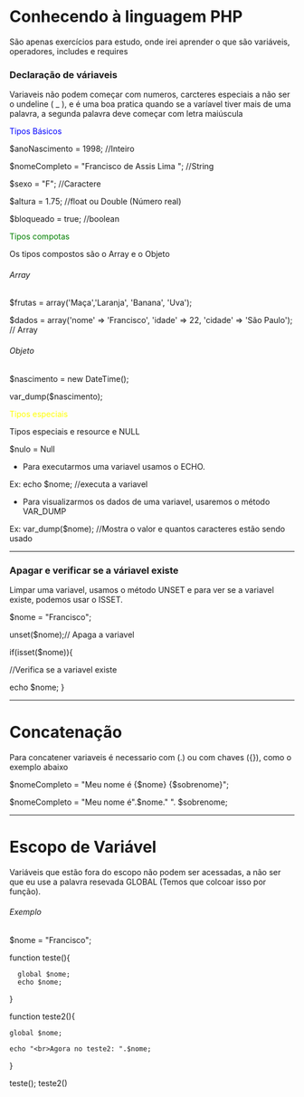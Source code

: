 # Conhecendo à linguagem PHP
São apenas exercícios para estudo, onde irei aprender o que são variáveis, operadores, includes e requires 


<h3>Declaração de váriaveis</h3>

<p>Variaveis não podem começar com numeros, carcteres especiais a não ser o undeline ( _ ), 
e é uma boa pratica quando se a varíavel tiver mais de uma palavra, 
a segunda palavra deve começar com letra maiúscula</p>


<span style="color:blue;">Tipos Básicos</span><br/>

$anoNascimento = 1998; //Inteiro		

$nomeCompleto = "Francisco de Assis Lima "; //String

$sexo = "F"; //Caractere

$altura = 1.75; //float ou Double (Número real)

$bloqueado = true; //boolean



<span style="color:green;">Tipos compotas</span><br/>

<p>Os tipos compostos são o Array e o Objeto</p>


<h6>Array</h6>
$frutas = array('Maça','Laranja', 'Banana', 'Uva'); 

$dados = array('nome' => 'Francisco',
               'idade' => 22,
               'cidade' => 'São Paulo'); // Array


<h6>Objeto</h6>

$nascimento = new DateTime();

var_dump($nascimento);

<span style="color:Yellow;"> Tipos especiais</span><br/>

<p>Tipos especiais e resource e NULL</p>

$nulo = Null




* Para executarmos uma variavel usamos o ECHO.

Ex: 
   echo $nome; //executa a variavel
       
       
* Para visualizarmos os dados de uma variavel, usaremos o método VAR_DUMP

Ex: 
   var_dump($nome); //Mostra o valor e quantos caracteres estão sendo usado

______________________________________________________________________________________________________


<h3>Apagar e verificar se a váriavel existe</h3>

Limpar uma variavel, usamos o método UNSET e para ver se a variavel existe, podemos usar o ISSET. 

$nome = "Francisco";

unset($nome);// Apaga a variavel


if(isset($nome)){

//Verifica se a variavel existe

   echo $nome;
}


_________________________________________________________________________________________________________

<h1>Concatenação</h1>

<p>Para concatener variaveis é necessario com (.) ou com chaves ({}), como o exemplo abaixo</p>

<p> $nomeCompleto = "Meu nome é {$nome} {$sobrenome}";</p>
<p>$nomeCompleto = "Meu nome é".$nome." ". $sobrenome;</p>

______________________________________________________________________________________________________

<h1>Escopo de Variável</h1>

<p>Variáveis que estão fora do escopo não podem ser acessadas, a não ser que eu use a palavra resevada GLOBAL (Temos que colcoar isso por função).</p>


<h6>Exemplo</h6>

  $nome = "Francisco";

   function teste(){

      global $nome;
      echo $nome;

   }


   function teste2(){

    global $nome;

    echo "<br>Agora no teste2: ".$nome;
   }

   teste();
   teste2()
